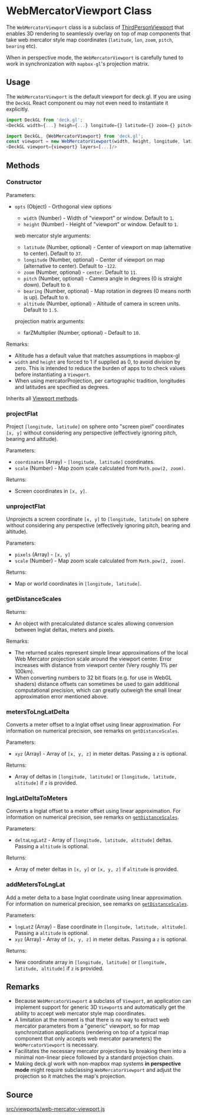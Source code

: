 
# WebMercatorViewport Class

The `WebMercatorViewport` class is a subclass of [ThirdPersonViewport](/docs/api-reference/third-person-viewport.md) that enables 3D rendering to seamlessly overlay on top of map components that take web mercator style map coordinates (`latitude`, `lon`, `zoom`, `pitch`, `bearing` etc).

When in perspective mode, the `WebMercatorViewport` is carefully tuned to work in synchronization with `mapbox-gl`'s projection matrix.

## Usage

The `WebMercatorViewport` is the default viewport for deck.gl. If you are using the `DeckGL` React component ou may not even need to instantiate it explicitly.
```js
import DeckGL from 'deck.gl';
<DeckGL width={...} heigh={...} longitude={} latitude={} zoom={} pitch={} bearing={} layers=[...]/>
```

```js
import DeckGL, {WebMercatorViewport} from 'deck.gl';
const viewport = new WebMercatorViewport(width, height, longitude, latitude, zoom, pitch, bearing});
<DeckGL viewport={viewport} layers=[...]/>
```

## Methods

### Constructor

Parameters:

- `opts` (Object) - Orthogonal view options
  * `width` (Number) - Width of "viewport" or window. Default to `1`.
  * `height` (Number) - Height of "viewport" or window. Default to `1`.

  web mercator style arguments:
  * `latitude` (Number, optional) - Center of viewport on map (alternative to center). Default to `37`.
  * `longitude` (Number, optional) - Center of viewport on map (alternative to center). Default to `-122`.
  * `zoom` (Number, optional) - `center`. Default to `11`.
  * `pitch` (Number, optional) - Camera angle in degrees (0 is straight down). Default to `0`.
  * `bearing` (Number, optional) - Map rotation in degrees (0 means north is up). Default to `0`.
  * `altitude` (Number, optional) - Altitude of camera in screen units. Default to `1.5`.

  projection matrix arguments:
  * farZMultiplier (Number, optional) - Default to `10`.

Remarks:
 - Altitude has a default value that matches assumptions in mapbox-gl
 - `width` and `height` are forced to 1 if supplied as 0, to avoid
   division by zero. This is intended to reduce the burden of apps to
   to check values before instantiating a `Viewport`.
 -  When using mercatorProjection, per cartographic tradition, longitudes and
   latitudes are specified as degrees.

Inherits all [Viewport methods](/docs/api-reference/viewport.md#methods).

### projectFlat

Project `[longitude, latitude]` on sphere onto "screen pixel" coordinates `[x, y]` without
considering any perspective (effectively ignoring pitch, bearing and altitude).

Parameters:

 - `coordinates` (Array) - `[longitude, latitude]` coordinates.
 - `scale` (Number) - Map zoom scale calculated from `Math.pow(2, zoom)`.

Returns:

 - Screen coordinates in `[x, y]`.

### unprojectFlat

Unprojects a screen coordinate `[x, y]` to `[longitude, latitude]` on sphere without
considering any perspective (effectively ignoring pitch, bearing and altitude).

Parameters:
 - `pixels` (Array) - `[x, y]`
 - `scale` (Number) - Map zoom scale calculated from `Math.pow(2, zoom)`.

Returns:

 - Map or world coordinates in `[longitude, latitude]`.

### getDistanceScales

Returns:
- An object with precalculated distance scales allowing conversion between
  lnglat deltas, meters and pixels.

Remarks:
* The returned scales represent simple linear approximations of the local
  Web Mercator projection scale around the viewport center. Error increases
  with distance from viewport center (Very roughly 1% per 100km).
* When converting numbers to 32 bit floats (e.g. for use in WebGL shaders)
  distance offsets can sometimes be used to gain additional computational
  precision, which can greatly outweigh the small linear approximation error
  mentioned above.

### metersToLngLatDelta

Converts a meter offset to a lnglat offset using linear approximation.
For information on numerical precision, see remarks on `getDistanceScales`.

Parameters:

- `xyz` (Array) - Array of `[x, y, z]` in meter deltas. Passing a `z` is optional.

Returns:

- Array of deltas in `[longitude, latitude]` or `[longitude, latitude, altitude]`
if `z` is provided.

### lngLatDeltaToMeters

Converts a lnglat offset to a meter offset using linear approximation.
For information on numerical precision, see remarks on
[`getDistanceScales`](/docs/api-reference/web-mercator-viewport.md#-getdistancescales-).

Parameters:
- `deltaLngLatZ` - Array of `[longitude, latitude, altitude]` deltas.
Passing a `altitude` is optional.

Returns:
- Array of meter deltas in `[x, y]` or `[x, y, z]` if `altitude` is provided.

### addMetersToLngLat

Add a meter delta to a base lnglat coordinate using linear approximation.
For information on numerical precision, see remarks on
[`getDistanceScales`](/docs/api-reference/web-mercator-viewport.md#-getdistancescales-).

Parameters:
- `lngLatZ` (Array) - Base coordinate in `[longitude, latitude, altitude]`.
Passing a `altitude` is optional.
- `xyz` (Array) - Array of `[x, y, z]` in meter deltas. Passing a `z` is optional.

Returns:
- New coordinate array in `[longitude, latitude]` or `[longitude, latitude, altitude]`
if `z` is provided.

## Remarks

* Because `WebMercatorViewport` a subclass of `Viewport`, an application can implement support for generic 3D `Viewport`s and automatically get the ability to accept web mercator style map coordinates.
* A limitation at the moment is that there is no way to extract web mercator parameters from a "generic" viewport, so for map synchronization applications (rendering on top of a typical map component that only accepts web mercator parameters) the `WebMercatorViewport` is necessary.
* Facilitates the necessary mercator projections by breaking them into a minimal non-linear piece followed by a standard projection chain.
* Making deck.gl work with non-mapbox map systems **in perspective mode** might require subclassing `WebMercatorViewport` and adjust the projection so it matches the map's projection.


## Source
[src/viewports/web-mercator-viewport.js](https://github.com/uber/deck.gl/blob/4.1-release/src/viewports/web-mercator-viewport.js)
